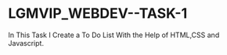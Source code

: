 # LGMVIP_WEBDEV--TASK-1
In This Task I Create a To Do List With the Help of HTML,CSS and Javascript.
